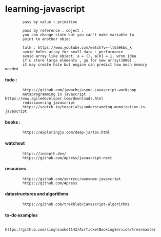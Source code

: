 # learning-javascript

            pass by value : primitive

            pass by reference : object : 
            you can change state but you can't make variable to 
            point to another objec

            talk : https://www.youtube.com/watch?v=-lt6a9kbc_k
            avoid holes array for small data : performance
            avoid array like object, a = {}, a[0] = 1, wron idea
            if u store large elements , go for new array(1000) , 
            it may create hole but engine can predict how much memory needed
            


#### todo : 

            https://github.com/jawache/async-javascript-workshop
            metaprogramming in javascript : https://www.agiledeveloper.com/downloads.html
            rediscovering javascript
            https://scotch.io/tutorials/understanding-memoization-in-javascript
            
#### books : 

            https://exploringjs.com/deep-js/toc.html



#### watchout

            https://indepth.dev/
            https://github.com/Apress/javascript-next

#### resources

            https://github.com/sorrycc/awesome-javascript
            https://github.com/Apress

#### datastructures and algorithms

            https://github.com/trekhleb/javascript-algorithms

#### to-do examples

            https://github.com/singhsanket143/AirTicketBookingService/tree/master
